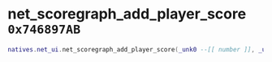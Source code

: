 # net_scoregraph_add_player_score `0x746897AB`

```lua
natives.net_ui.net_scoregraph_add_player_score(_unk0 --[[ number ]], _unk1 --[[ number ]], _unk2 --[[ number ]], _unk3 --[[ number ]])
```
